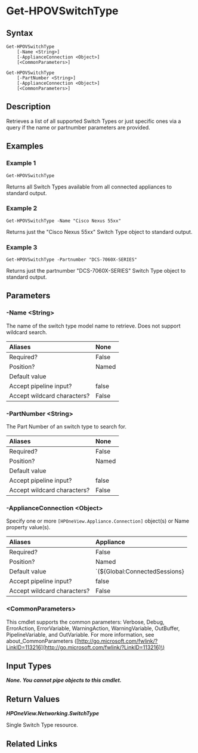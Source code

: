 ﻿---
description: Retrieve Switch Type resource(s).
---

# Get-HPOVSwitchType

## Syntax

```text
Get-HPOVSwitchType
    [-Name <String>]
    [-ApplianceConnection <Object>]
    [<CommonParameters>]
```

```text
Get-HPOVSwitchType
    [-PartNumber <String>]
    [-ApplianceConnection <Object>]
    [<CommonParameters>]
```

## Description

Retrieves a list of all supported Switch Types or just specific ones via a query if the name or partnumber parameters are provided.  

## Examples

###  Example 1 

```text
Get-HPOVSwitchType
```

Returns all Switch Types available from all connected appliances to standard output.

###  Example 2 

```text
Get-HPOVSwitchType -Name "Cisco Nexus 55xx"
```

Returns just the "Cisco Nexus 55xx" Switch Type object to standard output.

###  Example 3 

```text
Get-HPOVSwitchType -Partnumber "DCS-7060X-SERIES"
```

Returns just the partnumber "DCS-7060X-SERIES" Switch Type object to standard output.

## Parameters

### -Name &lt;String&gt;

The name of the switch type model name to retrieve.  Does not support wildcard search.

| Aliases | None |
| :--- | :--- |
| Required? | False |
| Position? | Named |
| Default value |  |
| Accept pipeline input? | false |
| Accept wildcard characters? | False |

### -PartNumber &lt;String&gt;

The Part Number of an switch type to search for.

| Aliases | None |
| :--- | :--- |
| Required? | False |
| Position? | Named |
| Default value |  |
| Accept pipeline input? | false |
| Accept wildcard characters? | False |

### -ApplianceConnection &lt;Object&gt;

Specify one or more `[HPOneView.Appliance.Connection]` object(s) or Name property value(s).

| Aliases | Appliance |
| :--- | :--- |
| Required? | False |
| Position? | Named |
| Default value | `(${Global:ConnectedSessions} | ? Default)` |
| Accept pipeline input? | false |
| Accept wildcard characters? | False |

### &lt;CommonParameters&gt;

This cmdlet supports the common parameters: Verbose, Debug, ErrorAction, ErrorVariable, WarningAction, WarningVariable, OutBuffer, PipelineVariable, and OutVariable. For more information, see about\_CommonParameters \([http://go.microsoft.com/fwlink/?LinkID=113216](http://go.microsoft.com/fwlink/?LinkID=113216)\)

## Input Types

_**None.  You cannot pipe objects to this cmdlet.**_

## Return Values

_**HPOneView.Networking.SwitchType**_

Single Switch Type resource.

## Related Links

